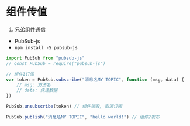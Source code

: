# 组件传值

1. 兄弟组件通信

-   PubSub-js
-   `npm install -S pubsub-js`

```js
import PubSub from "pubsub-js"
// const PubSub = require("pubsub-js")

// 组件1订阅
var token = PubSub.subscribe("消息名MY TOPIC", function (msg, data) {
    // msg: 方法名
    // data: 传递数据
})

PubSub.unsubscribe(token) // 组件销毁, 取消订阅
```

```js
PubSub.publish("消息名MY TOPIC", "hello world!") // 组件2发布
```
